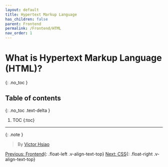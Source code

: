 ```yaml
---
layout: default
title: Hypertext Markup Language
has_children: false
parent: Frontend
permalink: /Frontend/HTML
nav_order: 1
---
```


# What is Hypertext Markup Language (HTML)?
{: .no_toc }

## Table of contents
{: .no_toc .text-delta }

1. TOC
{:toc}

---

{: .note }
> By [Victor Hsiao](https://www.linkedin.com/in/hsiaovictor/)

[Previous: Frontend](../Frontend){: .float-left .v-align-text-top}
[Next: CSS](CSS){: .float-right .v-align-text-top}
